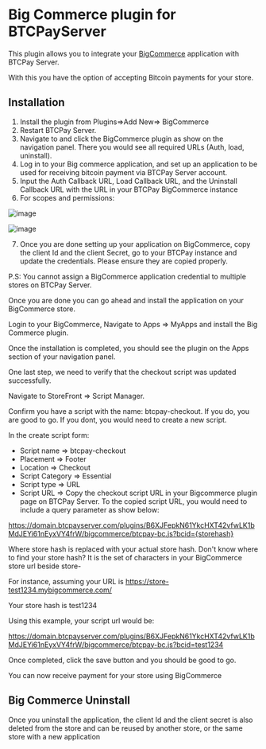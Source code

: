 # Big Commerce plugin for BTCPayServer

This plugin allows you to integrate your [BigCommerce](https://bigcommerce.com/) application with BTCPay Server. 

With this you have the option of accepting Bitcoin payments for your store.

## Installation

1. Install the plugin from Plugins=>Add New=> BigCommerce
2. Restart BTCPay Server.
3. Navigate to and click the BigCommerce plugin as show on the navigation panel. There you would see all required URLs (Auth, load, uninstall).
4. Log in to your Big commerce application, and set up an application to be used for receiving bitcoin payment via BTCPay Server account.
5. Input the Auth Callback URL, Load Callback URL, and the Uninstall Callback URL with the URL in your BTCPay BigCommerce instance
6. For scopes and permissions:

![image](https://github.com/user-attachments/assets/a7770f65-fde9-408d-8643-daf7aa2345fb)

![image](https://github.com/user-attachments/assets/009b5150-4d31-4ec1-9ffa-3b614834165c)

7. Once you are done setting up your application on BigCommerce, copy the client Id and the client Secret, go to your BTCPay instance and update the credentials. Please ensure they are copied properly.

P.S: You cannot assign a BigCommerce application credential to multiple stores on BTCPay Server.


Once you are done you can go ahead and install the application on your BigCommerce store. 

Login to your BigCommerce, Navigate to Apps => MyApps and install the Big Commerce plugin.

Once the installation is completed, you should see the plugin on the Apps section of your navigation panel.

One last step, we need to verify that the checkout script was updated successfully.  

Navigate to StoreFront => Script Manager.

Confirm you have a script with the name: btcpay-checkout. If you do, you are good to go.
If you dont, you would need to create a new script. 

In the create script form:

- Script name => btcpay-checkout
- Placement => Footer
- Location => Checkout
- Script Category => Essential
- Script type => URL
- Script URL => 
Copy the checkout script URL in your Bigcommerce plugin page on BTCPay Server. 
To the copied script URL, you would need to include a query parameter as show below:

https://domain.btcpayserver.com/plugins/B6XJFepkN61YkcHXT42vfwLK1bMdJEYi61nEyxVY4frW/bigcommerce/btcpay-bc.js?bcid={storehash}

Where store hash is replaced with your actual store hash. 
Don't know where to find your store hash? It is the set of characters in your BigCommerce store url beside store-

For instance, assuming your URL is https://store-test1234.mybigcommerce.com/

Your store hash is test1234

Using this example, your script url would be:

https://domain.btcpayserver.com/plugins/B6XJFepkN61YkcHXT42vfwLK1bMdJEYi61nEyxVY4frW/bigcommerce/btcpay-bc.js?bcid=test1234

Once completed, click the save button and you should be good to go. 

You can now receive payment for your store using BigCommerce

## Big Commerce Uninstall

Once you uninstall the application, the client Id and the client secret is also deleted from the store and can be reused by another store, or the same store with a new application
